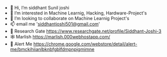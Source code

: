 - 👋 Hi, I’m siddhant Sunil joshi
- 👀 I’m interested in Machine Learnig, Hacking, Hardware-Project's
- 💞️ I’m looking to collaborate on Machine Learnig Project's 
- 📫 email me 'siddhantjoshi501@gmail.com'
- 🔗 Research Gate https://www.researchgate.net/profile/Siddhant-Joshi-3
- 🕸 Marlish https://marlish.000webhostapp.com/
- 🔔 Alert Me https://chrome.google.com/webstore/detail/alert-me/bmckihiianlbknbfgblfdmpnpjgmimne

<!---
siddhantjoshi/siddhantjoshi is a ✨ special ✨ repository because its `README.md` (this file) appears on your GitHub profile.
You can click the Preview link to take a look at your changes.
--->
